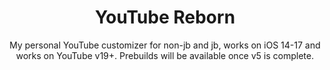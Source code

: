 <div align="center">

# YouTube Reborn

My personal YouTube customizer for non-jb and jb, works on iOS 14-17 and works on YouTube v19+. Prebuilds will be available once v5 is complete.

</div>